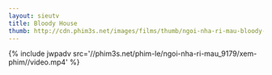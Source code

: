 ```yaml
---
layout: sieutv
title: Bloody House
thumb: http://cdn.phim3s.net/images/films/thumb/ngoi-nha-ri-mau-bloody-house-2016.jpg
---
```

{% include jwpadv src='//phim3s.net/phim-le/ngoi-nha-ri-mau_9179/xem-phim//video.mp4' %}